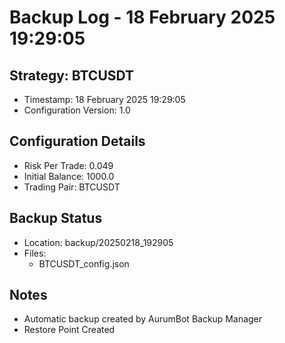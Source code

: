 # Backup Log - 18 February 2025 19:29:05

## Strategy: BTCUSDT
- Timestamp: 18 February 2025 19:29:05
- Configuration Version: 1.0

## Configuration Details
- Risk Per Trade: 0.049
- Initial Balance: 1000.0
- Trading Pair: BTCUSDT

## Backup Status
- Location: backup/20250218_192905
- Files:
  - BTCUSDT_config.json
  
## Notes
- Automatic backup created by AurumBot Backup Manager
- Restore Point Created

